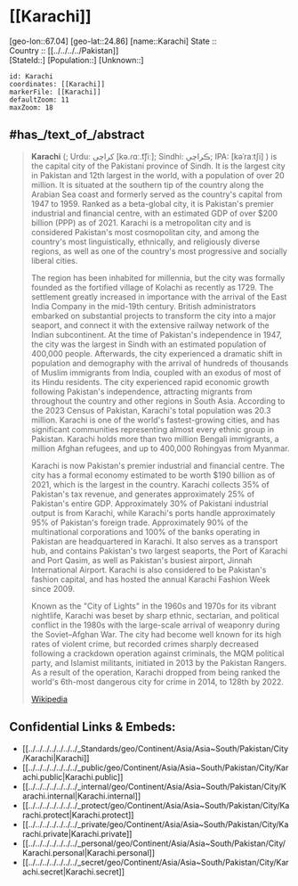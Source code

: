 ﻿---
location:
- 24.86
- 67.04
mapzoom:
- 7
- 12
mapmarker: city
type: City
tags:
- geo/City
SpocWebEntityId: 31302
isDeleted: false
confidential: public
has_id_wikidata: Q8660
twinned_administrative_body:
- '[[/_Standards/WikiData/WD~Mashhad,121157]]'
- '[[/_Standards/WikiData/WD~İzmit,129649]]'
- '[[/_Standards/WikiData/WD~Qom,170573]]'
- '[[/_Standards/WikiData/WD~Zonguldak,187895]]'
- '[[/_Standards/WikiData/WD~Jeddah,374365]]'
- '[[/_Standards/WikiData/WD~Tashkent,269]]'
- '[[/_Standards/WikiData/WD~Istanbul,406]]'
- '[[/_Standards/WikiData/WD~Dubai,612]]'
- '[[/_Standards/WikiData/WD~Mumbai,1156]]'
- '[[/_Standards/WikiData/WD~Chicago,1297]]'
- '[[/_Standards/WikiData/WD~Kolkata,1348]]'
- '[[/_Standards/WikiData/WD~Dhaka,1354]]'
- '[[/_Standards/WikiData/WD~Delhi,1353]]'
- "[[/_Standards/WikiData/WD~Kuala Lumpur,1865]]"
- '[[/_Standards/WikiData/WD~Beirut,3820]]'
- '[[/_Standards/WikiData/WD~Manama,3882]]'
- "[[/_Standards/WikiData/WD~Port Louis,3929]]"
- '[[/_Standards/WikiData/WD~Shanghai,8686]]'
- '[[/_Standards/WikiData/WD~Houston,16555]]'
- '[[/_Standards/WikiData/WD~Pristina,25270]]'
- '[[/_Standards/WikiData/WD~London,84]]'
instance_of:
- '[[/_Standards/WikiData/WD~megacity,174844]]'
- '[[/_Standards/WikiData/WD~metropolis,200250]]'
- "[[/_Standards/WikiData/WD~big city,1549591]]"
- "[[/_Standards/WikiData/WD~city or town,7930989]]"
- "[[/_Standards/WikiData/WD~state capital,11271835]]"
- "[[/_Standards/WikiData/WD~largest city,51929311]]"
- "[[/_Standards/WikiData/WD~administrative territorial entity,56061]]"
described_by_source:
- "[[/_Standards/WikiData/WD~Encyclopædia Britannica 11th edition,867541]]"
- "[[/_Standards/WikiData/WD~The Nuttall Encyclopædia,3181656]]"
owner_of:
- "[[/_Standards/WikiData/WD~CDGK Stadium,5009925]]"
- "[[/_Standards/WikiData/WD~Peoples Football Stadium,7166062]]"
demographics_of_topic: "[[/_Standards/WikiData/WD~demographics of Karachi,5256021]]"
economy_of_topic: "[[/_Standards/WikiData/WD~economy of Karachi,5333698]]"
geography_of_topic: "[[/_Standards/WikiData/WD~geography of Karachi,5535161]]"
capital: "[[/_Standards/WikiData/WD~Gulshan Town,5617890]]"
office_held_by_head_of_government: "[[/_Standards/WikiData/WD~Mayor of Karachi,6627562]]"
category_for_people_born_here: '[[/_Standards/WikiData/WD~Q8056407,8056407]]'
image: "http://commons.wikimedia.org/wiki/Special:FilePath/Karachi%20from%20above.jpg"
montage_image:
- "http://commons.wikimedia.org/wiki/Special:FilePath/Karachi%20Montage%2002.PNG"
- "http://commons.wikimedia.org/wiki/Special:FilePath/Karachimontage.jpg"
postal_code: 74000–75900
Commons_gallery: کراچی
demonym:
- Karachiite
- Karaĉiano
- Karachite
- کراچوی
native_label:
- ڪراچي
- کَراچی
- Karachi
official_name:
- ڪراچي
- کراچی
legislative_body: "[[/_Standards/WikiData/WD~Karachi Metropolitan Corporation,15982486]]"
permanent_duplicated_item: '[[/_Standards/WikiData/WD~Q27096394,27096394]]'
head_of_government: "[[/_Standards/WikiData/WD~Murtaza Wahab,56485499]]"
member_of: "[[/_Standards/WikiData/WD~World Tourism Cities Federation,67652870]]"
different_from: '[[/_Standards/WikiData/WD~Karachi,68037518]]'
category_for_people_buried_here: '[[/_Standards/WikiData/WD~Q86697522,86697522]]'
ISNI: 0000000105629973
page_banner: "http://commons.wikimedia.org/wiki/Special:FilePath/Karachi%20WV%20banner1.jpg"
inception: "1729-01-01T00:00:00Z"
official_website: "https://www.kmc.gos.pk/"
country: '[[/_Standards/WikiData/WD~Pakistan,843]]'
official_language: '[[/_Standards/WikiData/WD~Urdu,1617]]'
located_in_time_zone: '[[/_Standards/WikiData/WD~UTC+05_00,6806]]'
elevation_above_sea_level: 8
located_in_the_administrative_territorial_entity: '[[/_Standards/WikiData/WD~Sindh,37211]]'
capital_of: '[[/_Standards/WikiData/WD~Sindh,37211]]'
local_dialing_code: 021
area: 3527
licence_plate_code:
- KA
- KC
coat_of_arms_image: "http://commons.wikimedia.org/wiki/Special:FilePath/CDGKlogo.png"
WOEID: 2211096
hashtag: Karachi
Commons_category: Karachi
OmegaWiki_Defined_Meaning: 1212315
population: 14910352
UN_LOCODE: PKKHI
GitHub_topic: karachi
subreddit: karachi
U_S_National_Archives_Identifier: 10044300
coordinate_location: "Point(67.01 24.86)"
---

# [[Karachi]]

[geo-lon::67.04] 
[geo-lat::24.86] 
[name::Karachi] 
State ::  
Country :: [[../../../../Pakistan]]  
[StateId::] 
[Population::] 
[Unknown::] 


```leaflet
id: Karachi
coordinates: [[Karachi]] 
markerFile: [[Karachi]] 
defaultZoom: 11 
maxZoom: 18
```

## #has_/text_of_/abstract 

> **Karachi** (; Urdu: کراچی [kə.ɾɑː.t͡ʃiː]; Sindhi: ڪراچي‎; IPA: [kəˈraːtʃi] ) is the capital city of the Pakistani province of Sindh. It is the largest city in Pakistan and 12th largest in the world, with a population of over 20 million. It is situated at the southern tip of the country along the Arabian Sea coast and formerly served as the country's capital from 1947 to 1959. Ranked as a beta-global city, it is Pakistan's premier industrial and financial centre, with an estimated GDP of over $200 billion (PPP) as of 2021. Karachi is a metropolitan city and is considered  Pakistan's most cosmopolitan city, and among the country's most linguistically, ethnically, and religiously diverse regions, as well as one of the country's most progressive and socially liberal cities.
>
> The region has been inhabited for millennia, but the city was formally founded as the fortified village of Kolachi as recently as 1729. The settlement greatly increased in importance with the arrival of the East India Company in the mid-19th century. British administrators embarked on substantial projects to transform the city into a major seaport, and connect it with the extensive railway network of the Indian subcontinent. At the time of Pakistan's independence in 1947, the city was the largest in Sindh with an estimated population of 400,000 people. Afterwards, the city experienced a dramatic shift in population and demography with the arrival of hundreds of thousands of Muslim immigrants from India, coupled with an exodus of most of its Hindu residents. The city experienced rapid economic growth following Pakistan's independence, attracting migrants from throughout the country and other regions in South Asia. According to the 2023 Census of Pakistan, Karachi's total population was 20.3 million. Karachi is one of the world's fastest-growing cities, and has significant communities representing almost every ethnic group in Pakistan. Karachi holds more than two million Bengali immigrants, a million Afghan refugees, and up to 400,000 Rohingyas from Myanmar.
>
> Karachi is now Pakistan's premier industrial and financial centre. The city has a formal economy estimated to be worth $190 billion as of 2021, which is the largest in the country. Karachi collects 35% of Pakistan's tax revenue, and generates approximately 25% of Pakistan's entire GDP. Approximately 30% of Pakistani industrial output is from Karachi, while Karachi's ports handle approximately 95% of Pakistan's foreign trade. Approximately 90% of the multinational corporations and 100% of the banks operating in Pakistan are headquartered in Karachi. It also serves as a transport hub, and contains Pakistan's two largest seaports, the Port of Karachi and Port Qasim, as well as Pakistan's busiest airport, Jinnah International Airport. Karachi is also considered to be Pakistan's fashion capital, and has hosted the annual Karachi Fashion Week since 2009.
>
> Known as the "City of Lights" in the 1960s and 1970s for its vibrant nightlife, Karachi was beset by sharp ethnic, sectarian, and political conflict in the 1980s with the large-scale arrival of weaponry during the Soviet–Afghan War. The city had become well known for its high rates of violent crime, but recorded crimes sharply decreased following a crackdown operation against criminals, the MQM political party, and Islamist militants, initiated in 2013 by the Pakistan Rangers. As a result of the operation, Karachi dropped from being ranked the world's 6th-most dangerous city for crime in 2014, to 128th by 2022.
>
> [Wikipedia](https://en.wikipedia.org/wiki/Karachi)
## Confidential Links & Embeds: 
- [[../../../../../../../_Standards/geo/Continent/Asia/Asia~South/Pakistan/City/Karachi|Karachi]] 
- [[../../../../../../../_public/geo/Continent/Asia/Asia~South/Pakistan/City/Karachi.public|Karachi.public]] 
- [[../../../../../../../_internal/geo/Continent/Asia/Asia~South/Pakistan/City/Karachi.internal|Karachi.internal]] 
- [[../../../../../../../_protect/geo/Continent/Asia/Asia~South/Pakistan/City/Karachi.protect|Karachi.protect]] 
- [[../../../../../../../_private/geo/Continent/Asia/Asia~South/Pakistan/City/Karachi.private|Karachi.private]] 
- [[../../../../../../../_personal/geo/Continent/Asia/Asia~South/Pakistan/City/Karachi.personal|Karachi.personal]] 
- [[../../../../../../../_secret/geo/Continent/Asia/Asia~South/Pakistan/City/Karachi.secret|Karachi.secret]] 
